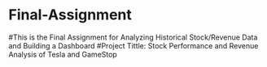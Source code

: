 # Final-Assignment
#This is the Final Assignment for Analyzing Historical Stock/Revenue Data and Building a Dashboard
#Project Tittle: Stock Performance and Revenue Analysis of Tesla and GameStop
